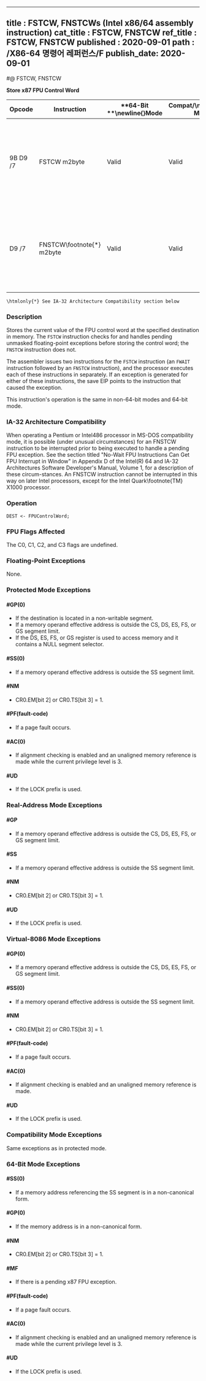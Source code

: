 ----------------------------
title : FSTCW, FNSTCWs (Intel x86/64 assembly instruction)
cat_title : FSTCW, FNSTCW
ref_title : FSTCW, FNSTCW
published : 2020-09-01
path : /X86-64 명령어 레퍼런스/F
publish_date: 2020-09-01
----------------------------
#@ FSTCW, FNSTCW

**Store x87 FPU Control Word**

|**Opcode**|**Instruction**|**64-Bit **\newline{}**Mode**|**Compat/**\newline{}**Leg Mode**|**Description**|
|----------|---------------|-----------------------------|---------------------------------|---------------|
|9B D9 /7|FSTCW m2byte|Valid|Valid|Store FPU control word to m2byte after checking for pending unmasked floating-point exceptions.|
|D9 /7|FNSTCW\footnote{*}  m2byte|Valid|Valid|Store FPU control word to m2byte without checking for pending unmasked floating-point exceptions.|

```note
\htmlonly{*} See IA-32 Architecture Compatibility section below
```
### Description


Stores the current value of the FPU control word at the specified destination in memory. The `FSTCW` instruction checks for and handles pending unmasked floating-point exceptions before storing the control word; the `FNSTCW` instruction does not.

The assembler issues two instructions for the `FSTCW` instruction (an `FWAIT` instruction followed by an `FNSTCW` instruction), and the processor executes each of these instructions in separately. If an exception is generated for either of these instructions, the save EIP points to the instruction that caused the exception.

This instruction's operation is the same in non-64-bit modes and 64-bit mode.

### IA-32 Architecture Compatibility


When operating a Pentium or Intel486 processor in MS-DOS compatibility mode, it is possible (under unusual circumstances) for an FNSTCW instruction to be interrupted prior to being executed to handle a pending FPU exception. See the section titled "No-Wait FPU Instructions Can Get FPU Interrupt in Window" in Appendix D of the Intel(R) 64 and IA-32 Architectures Software Developer's Manual, Volume 1, for a description of these circum-stances. An FNSTCW instruction cannot be interrupted in this way on later Intel processors, except for the Intel Quark\footnote{TM}  X1000 processor.


### Operation

```info-verb
DEST <- FPUControlWord;
```
### FPU Flags Affected


The C0, C1, C2, and C3 flags are undefined.

### Floating-Point Exceptions


None.


### Protected Mode Exceptions

#### #GP(0)
* If the destination is located in a non-writable segment.
* If a memory operand effective address is outside the CS, DS, ES, FS, or GS segment limit.
* If the DS, ES, FS, or GS register is used to access memory and it contains a NULL segment selector.

#### #SS(0)
* If a memory operand effective address is outside the SS segment limit.

#### #NM
* CR0.EM[bit 2] or CR0.TS[bit 3] = 1.

#### #PF(fault-code)
* If a page fault occurs.

#### #AC(0)
* If alignment checking is enabled and an unaligned memory reference is made while the current privilege level is 3.

#### #UD
* If the LOCK prefix is used.

### Real-Address Mode Exceptions

#### #GP
* If a memory operand effective address is outside the CS, DS, ES, FS, or GS segment limit.

#### #SS
* If a memory operand effective address is outside the SS segment limit.

#### #NM
* CR0.EM[bit 2] or CR0.TS[bit 3] = 1.

#### #UD
* If the LOCK prefix is used.

### Virtual-8086 Mode Exceptions

#### #GP(0)
* If a memory operand effective address is outside the CS, DS, ES, FS, or GS segment limit.

#### #SS(0)
* If a memory operand effective address is outside the SS segment limit.

#### #NM
* CR0.EM[bit 2] or CR0.TS[bit 3] = 1.

#### #PF(fault-code)
* If a page fault occurs.

#### #AC(0)
* If alignment checking is enabled and an unaligned memory reference is made.

#### #UD
* If the LOCK prefix is used.

### Compatibility Mode Exceptions



Same exceptions as in protected mode.


### 64-Bit Mode Exceptions

#### #SS(0)
* If a memory address referencing the SS segment is in a non-canonical form.

#### #GP(0)
* If the memory address is in a non-canonical form.

#### #NM
* CR0.EM[bit 2] or CR0.TS[bit 3] = 1.

#### #MF
* If there is a pending x87 FPU exception.

#### #PF(fault-code)
* If a page fault occurs.

#### #AC(0)
* If alignment checking is enabled and an unaligned memory reference is made while the current privilege level is 3.

#### #UD
* If the LOCK prefix is used.
